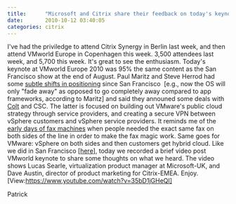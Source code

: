 ```yaml
---
title:      "Microsoft and Citrix share their feedback on today's keynote from VMworld Europe 2010"
date:       2010-10-12 03:40:05
categories: citrix
---
```

I've had the priviledge to attend Citrix Synergy in Berlin last week, and then attend VMworld Europe in Copenhagen this week. 3,500 attendees last week, and 5,700 this week. It's great to see the enthusiasm. Today's keynote at VMworld Europe 2010 was 95% the same content as the San Francisco show at the end of August. Paul Maritz and Steve Herrod had some [subtle shifts in positioning](https://www.networkworld.com/news/2010/090110-microsoft-responds-to-vmware.html?hpg1=bn) since San Francisco  [e.g., now the OS will only "fade away" as opposed to go completely away compared to app frameworks, according to Maritz] and said they announed some deals with [Colt](http://www.colt.net/managedservices/uk/en/news-events/press-releases/colt-partners-with-vmware-to-deliver-vcloud-datacenter-service-throughout-europe.aspx) and CSC. The latter is focused on building out VMware's public cloud strategy through service providers, and creating a secure VPN between vSphere customers and vSphere service providers. It reminds me of the [early days of fax machines](http://communication.howstuffworks.com/fax-machine1.htm) when people needed the exact same fax on both sides of the line in order to make the fax magic work. Same goes for VMware: vSphere on both sides and then customers get hybrid cloud. Like we did in San Francisco [[here](https://www.youtube.com/watch?v=3xamfOo6Lk4)], today we recorded a brief video post VMworld keynote to share some thoughts on what we heard. The video shows Lucas Searle, virtualization product manager at Microsoft-UK, and Dave Austin, director of product marketing for Citrix-EMEA. Enjoy. [View:https://www.youtube.com/watch?v=35bD1jGHeQI] 

Patrick
